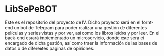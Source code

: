 # LibSePeBOT
Este es el repositorio del proyecto de IV. Dicho proyecto será en el fornt-end un bot de Telegram para poder realizar una gestión de diferentes películas y series vistas y por ver, así como los libros leídos y por leer. En el back-end estará implementado un microservicio, donde este sera el encargado de dicha gestión, así como traer la información de las bases de datos o de diferentes paginas de opiniones.
